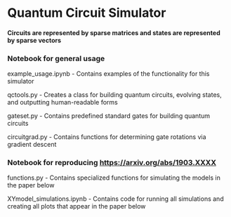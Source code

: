 # Quantum Circuit Simulator
#### Circuits are represented by sparse matrices and states are represented by sparse vectors

### Notebook for general usage

example_usage.ipynb - Contains examples of the functionality for this simulator

qctools.py - Creates a class for building quantum circuits, evolving states, and outputting human-readable forms

gateset.py - Contains predefined standard gates for building quantum circuits

circuitgrad.py - Contains functions for determining gate rotations via gradient descent

### Notebook for reproducing https://arxiv.org/abs/1903.XXXX

functions.py - Contains specialized functions for simulating the models in the paper below

XYmodel_simulations.ipynb - Contains code for running all simulations and creating all plots that appear in the paper below

